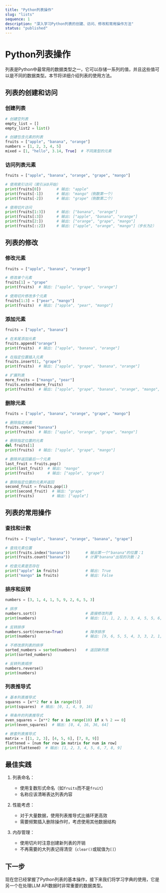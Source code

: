 ```yaml
---
title: "Python列表操作"
slug: "lists"
sequence: 1
description: "深入学习Python列表的创建、访问、修改和常用操作方法"
status: "published"
---
```


# Python列表操作

列表是Python中最常用的数据类型之一，它可以存储一系列的值，并且这些值可以是不同的数据类型。本节将详细介绍列表的使用方法。

## 列表的创建和访问

### 创建列表
```python
# 创建空列表
empty_list = []
empty_list2 = list()

# 创建包含元素的列表
fruits = ["apple", "banana", "orange"]
numbers = [1, 2, 3, 4, 5]
mixed = [1, "hello", 3.14, True]  # 不同类型的元素
```

### 访问列表元素
```python
fruits = ["apple", "banana", "orange", "grape", "mango"]

# 使用索引访问（索引从0开始）
print(fruits[0])       # 输出: "apple"
print(fruits[-1])      # 输出: "mango"（倒数第一个）
print(fruits[-2])      # 输出: "grape"（倒数第二个）

# 使用切片访问
print(fruits[1:3])     # 输出: ["banana", "orange"]
print(fruits[:3])      # 输出: ["apple", "banana", "orange"]
print(fruits[2:])      # 输出: ["orange", "grape", "mango"]
print(fruits[::2])     # 输出: ["apple", "orange", "mango"]（步长为2）
```

## 列表的修改

### 修改元素
```python
fruits = ["apple", "banana", "orange"]

# 修改单个元素
fruits[1] = "grape"
print(fruits)  # 输出: ["apple", "grape", "orange"]

# 使用切片修改多个元素
fruits[1:3] = ["pear", "mango"]
print(fruits)  # 输出: ["apple", "pear", "mango"]
```

### 添加元素
```python
fruits = ["apple", "banana"]

# 在末尾添加元素
fruits.append("orange")
print(fruits)  # 输出: ["apple", "banana", "orange"]

# 在指定位置插入元素
fruits.insert(1, "grape")
print(fruits)  # 输出: ["apple", "grape", "banana", "orange"]

# 扩展列表
more_fruits = ["mango", "pear"]
fruits.extend(more_fruits)
print(fruits)  # 输出: ["apple", "grape", "banana", "orange", "mango", "pear"]
```

### 删除元素
```python
fruits = ["apple", "banana", "orange", "grape", "mango"]

# 删除指定元素
fruits.remove("banana")
print(fruits)  # 输出: ["apple", "orange", "grape", "mango"]

# 删除指定位置的元素
del fruits[1]
print(fruits)  # 输出: ["apple", "grape", "mango"]

# 删除并返回最后一个元素
last_fruit = fruits.pop()
print(last_fruit)  # 输出: "mango"
print(fruits)      # 输出: ["apple", "grape"]

# 删除指定位置的元素并返回
second_fruit = fruits.pop(1)
print(second_fruit)  # 输出: "grape"
print(fruits)        # 输出: ["apple"]
```

## 列表的常用操作

### 查找和计数
```python
fruits = ["apple", "banana", "orange", "banana", "grape"]

# 查找元素位置
print(fruits.index("banana"))       # 输出第一个"banana"的位置：1
print(fruits.count("banana"))       # 计算"banana"出现的次数：2

# 检查元素是否存在
print("apple" in fruits)            # 输出: True
print("mango" in fruits)            # 输出: False
```

### 排序和反转
```python
numbers = [3, 1, 4, 1, 5, 9, 2, 6, 5, 3]

# 排序
numbers.sort()                      # 直接修改列表
print(numbers)                      # 输出: [1, 1, 2, 3, 3, 4, 5, 5, 6, 9]

# 反转排序
numbers.sort(reverse=True)          # 降序排序
print(numbers)                      # 输出: [9, 6, 5, 5, 4, 3, 3, 2, 1, 1]

# 不修改原列表的排序
sorted_numbers = sorted(numbers)    # 返回新列表
print(sorted_numbers)

# 反转列表顺序
numbers.reverse()
print(numbers)
```

### 列表推导式
```python
# 基本列表推导式
squares = [x**2 for x in range(5)]
print(squares)  # 输出: [0, 1, 4, 9, 16]

# 带条件的列表推导式
even_squares = [x**2 for x in range(10) if x % 2 == 0]
print(even_squares)  # 输出: [0, 4, 16, 36, 64]

# 嵌套列表推导式
matrix = [[1, 2, 3], [4, 5, 6], [7, 8, 9]]
flattened = [num for row in matrix for num in row]
print(flattened)  # 输出: [1, 2, 3, 4, 5, 6, 7, 8, 9]
```

## 最佳实践

1. 列表命名：
   - 使用复数形式命名（如`fruits`而不是`fruit`）
   - 名称应该清晰表达列表内容

2. 性能考虑：
   - 对于大量数据，使用列表推导式比循环更高效
   - 需要频繁插入删除操作时，考虑使用其他数据结构

3. 内存管理：
   - 使用切片时注意创建新列表的开销
   - 不再需要的大列表记得清空（`clear()`或赋值为`[]`）

## 下一步

现在您已经掌握了Python列表的基本操作，接下来我们将学习字典的使用，它是另一个在处理LLM API数据时非常重要的数据类型。
